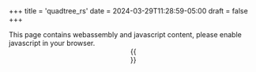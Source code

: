 +++
title = 'quadtree_rs'
date = 2024-03-29T11:28:59-05:00
draft = false
+++

<!DOCTYPE html>
<html>
  <head>
    <meta charset="utf-8">
    <title>Quadtree Visualization</title>
    <style>
    body {
	position: absolute;
	top: 0;
	left: 0;
	width: 100%;
	height: 100%;
	display: flex;
	flex-direction: column;
	align-items: center;
	justify-content: center;
    }
    </style>
  </head>
  <body>
    <noscript>This page contains webassembly and javascript content, please enable javascript in your browser.</noscript>
    <canvas id="quadtree-canvas"></canvas>
	{{<quadtree>}}
  </body>
</html>
